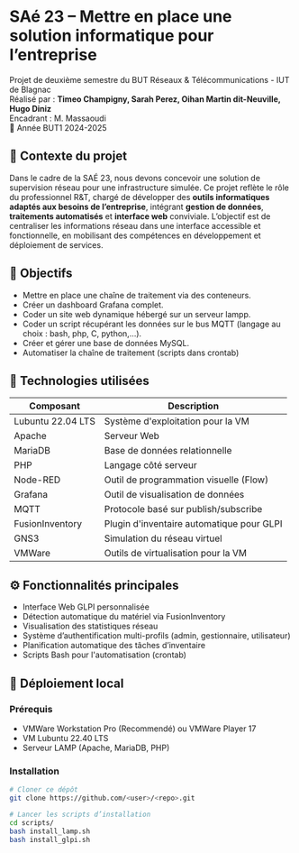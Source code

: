 # SAé 23 – Mettre en place une solution informatique pour l’entreprise

Projet de deuxième semestre du BUT Réseaux & Télécommunications - IUT de Blagnac  
Réalisé par : **Timeo Champigny, Sarah Perez, Oihan Martin dit-Neuville, Hugo Diniz**  
Encadrant : M. Massaoudi  
📅 Année BUT1 2024-2025


## 📌 Contexte du projet

Dans le cadre de la SAÉ 23, nous devons concevoir une solution de supervision réseau pour une infrastructure simulée.
Ce projet reflète le rôle du professionnel R&T, chargé de développer des **outils informatiques adaptés aux besoins de l’entreprise**, intégrant **gestion de données**, **traitements automatisés** et **interface web** conviviale.
L’objectif est de centraliser les informations réseau dans une interface accessible et fonctionnelle, en mobilisant des compétences en développement et déploiement de services.


## 🎯 Objectifs

- Mettre en place une chaîne de traitement via des conteneurs.
- Créer un dashboard Grafana complet.
- Coder un site web dynamique hébergé sur un serveur lampp.
- Coder un script récupérant les données sur le bus MQTT (langage au choix : bash, php, C, python,…).
- Créer et gérer une base de données MySQL.
- Automatiser la chaîne de traitement (scripts dans crontab)


## 🧰 Technologies utilisées

| Composant       | Description                                  |
|------------------|---------------------------------------------|
| Lubuntu 22.04 LTS       | Système d'exploitation pour la VM           |
| Apache        | Serveur Web                                 |
| MariaDB       | Base de données relationnelle               |
| PHP           | Langage côté serveur                        |
| Node-RED      | Outil de programmation visuelle (Flow)    |
| Grafana       | Outil de visualisation de données    |
| MQTT      | Protocole basé sur publish/subscribe    |
| FusionInventory | Plugin d'inventaire automatique pour GLPI |
| GNS3          | Simulation du réseau virtuel                |
| VMWare   | Outils de virtualisation pour la VM               |


## ⚙️ Fonctionnalités principales

- Interface Web GLPI personnalisée
- Détection automatique du matériel via FusionInventory
- Visualisation des statistiques réseau
- Système d’authentification multi-profils (admin, gestionnaire, utilisateur)
- Planification automatique des tâches d’inventaire
- Scripts Bash pour l'automatisation (crontab)


## 🧪 Déploiement local

### Prérequis
- VMWare Workstation Pro (Recommendé) ou VMWare Player 17
- VM Lubuntu 22.40 LTS
- Serveur LAMP (Apache, MariaDB, PHP)

### Installation

```bash
# Cloner ce dépôt
git clone https://github.com/<user>/<repo>.git

# Lancer les scripts d’installation
cd scripts/
bash install_lamp.sh
bash install_glpi.sh

